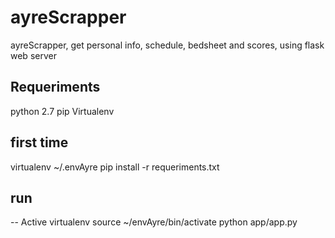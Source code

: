 # ayreScrapper
ayreScrapper, get personal info, schedule, bedsheet and scores, using flask web server

## Requeriments 
python 2.7
pip
Virtualenv

## first time 
virtualenv ~/.envAyre
pip install -r requeriments.txt

## run
-- Active virtualenv
source ~/envAyre/bin/activate
python app/app.py
